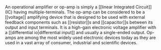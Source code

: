 An operational amplifier or op-amp is simply a [[linear Integrated Circuit]] (IC) having multiple-terminals. The op-amp can be considered to be a [[voltage]] amplifying device that is designed to be used with external feedback components such as [[resistor]]s and [[capacitor]]s between its output and input terminals. It is a high-gain electronic voltage amplifier with a [[differential io|differential input]] and usually a single-ended output. Op-amps are among the most widely used electronic devices today as they are used in a vast array of consumer, industrial and scientific devices.